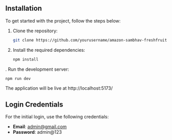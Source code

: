 ## Installation

To get started with the project, follow the steps below:

1. Clone the repository:
   ```bash
   git clone https://github.com/yourusername/amazon-sambhav-freshfruitsltd-dashboard.git
   ```

2. Install the required dependencies:
   ```bash
   npm install
   ```

. Run the development server:
   ```bash
   npm run dev
   ```

The application will be live at http://localhost:5173/

## Login Credentials

For the initial login, use the following credentials:

- **Email**: admin@gmail.com
- **Password**: admin@123
```
